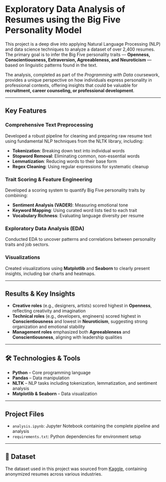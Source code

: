 #  Exploratory Data Analysis of Resumes using the Big Five Personality Model

This project is a deep dive into applying Natural Language Processing (NLP) and data science techniques to analyze a dataset of over 2,400 resumes. The primary goal is to infer the Big Five personality traits — **Openness, Conscientiousness, Extraversion, Agreeableness, and Neuroticism** — based on linguistic patterns found in the text.

The analysis, completed as part of the *Programming with Data* coursework, provides a unique perspective on how individuals express personality in professional contexts, offering insights that could be valuable for **recruitment, career counseling, or professional development**.

---

##  Key Features

###  Comprehensive Text Preprocessing
Developed a robust pipeline for cleaning and preparing raw resume text using fundamental NLP techniques from the NLTK library, including:
- **Tokenization**: Breaking down text into individual words  
- **Stopword Removal**: Eliminating common, non-essential words  
- **Lemmatization**: Reducing words to their base form  
- **Regex Cleaning**: Using regular expressions for systematic cleanup  

###  Trait Scoring & Feature Engineering
Developed a scoring system to quantify Big Five personality traits by combining:
- **Sentiment Analysis (VADER)**: Measuring emotional tone  
- **Keyword Mapping**: Using curated word lists tied to each trait  
- **Vocabulary Richness**: Evaluating language diversity per resume  

###  Exploratory Data Analysis (EDA)
Conducted EDA to uncover patterns and correlations between personality traits and job sectors.

###  Visualizations
Created visualizations using **Matplotlib** and **Seaborn** to clearly present insights, including bar charts and heatmaps.

---

##  Results & Key Insights

- **Creative roles** (e.g., designers, artists) scored highest in **Openness**, reflecting creativity and imagination  
- **Technical roles** (e.g., developers, engineers) scored highest in **Conscientiousness** and lowest in **Neuroticism**, suggesting strong organization and emotional stability  
- **Management roles** emphasized both **Agreeableness** and **Conscientiousness**, aligning with leadership qualities

---

## 🛠 Technologies & Tools

- **Python** – Core programming language  
- **Pandas** – Data manipulation  
- **NLTK** – NLP tasks including tokenization, lemmatization, and sentiment analysis  
- **Matplotlib & Seaborn** – Data visualization  

---

##  Project Files

- `analysis.ipynb`: Jupyter Notebook containing the complete pipeline and analysis  
- `requirements.txt`: Python dependencies for environment setup  

---

## 📄 Dataset

The dataset used in this project was sourced from [Kaggle](https://www.kaggle.com/), containing anonymized resumes across various industries.

